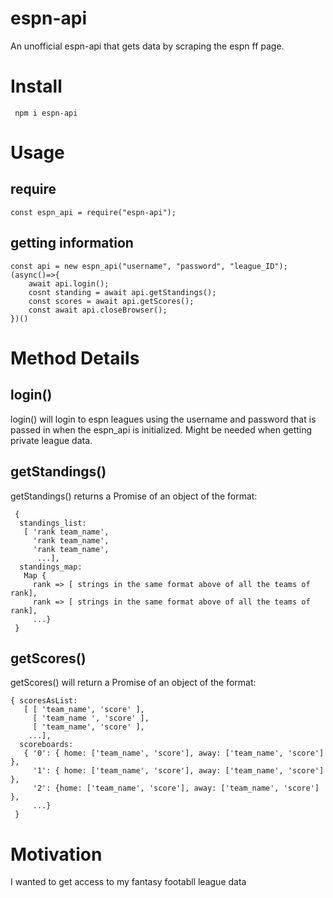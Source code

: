 # espn-api
An unofficial espn-api that gets data by scraping the espn ff page.


# Install
``` npm i espn-api```

# Usage

## require
```const espn_api = require("espn-api"); ```

## getting information
```
const api = new espn_api("username", "password", "league_ID");
(async()=>{
	await api.login(); 
	cosnt standing = await api.getStandings(); 
	const scores = await api.getScores();
	const await api.closeBrowser();
})()
```

# Method Details

## login()

login() will login to espn leagues using the username and password that is passed in when the espn_api is initialized. Might be needed when getting private league data.

## getStandings()

getStandings() returns a Promise of an object of the format:

```
 {
  standings_list: 
   [ 'rank team_name',
     'rank team_name',
     'rank team_name',
      ...],
  standings_map: 
   Map {
     rank => [ strings in the same format above of all the teams of rank],
     rank => [ strings in the same format above of all the teams of rank],
     ...} 
 }

```

## getScores()

getScores() will return a Promise of an object of the format:
```
{ scoresAsList: 
   [ [ 'team_name', 'score' ],
     [ 'team_name ', 'score' ],
     [ 'team_name', 'score' ],
   	...],
  scoreboards: 
   { '0': { home: ['team_name', 'score'], away: ['team_name', 'score'] },
     '1': { home: ['team_name', 'score'], away: ['team_name', 'score'] },
     '2': {home: ['team_name', 'score'], away: ['team_name', 'score'] },
     ...}  
 }
```

# Motivation
I wanted to get access to my fantasy footabll league data 
